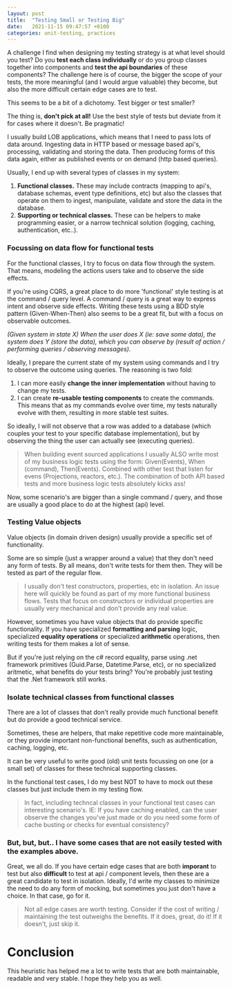 ```yaml
---
layout: post
title:  "Testing Small or Testing Big"
date:   2021-11-15 09:47:57 +0100
categories: unit-testing, practices
---
```


A challenge I find when designing my testing strategy is at what level should
you test? Do you **test each class individually** or do you group classes together
into components and **test the api boundaries** of these components? The challenge
here is of course, the bigger the scope of your tests, the more meaningful (and
I would argue valuable) they become, but also the more difficult certain edge
cases are to test. 

This seems to be a bit of a dichotomy. Test bigger or test smaller?

The thing is, **don't pick at all!** Use the best style of tests but deviate
from it for cases where it doesn't. Be pragmatic!

I usually build LOB applications, which means that I need to pass lots of data
around. Ingesting data in HTTP based or message based api's, processing,
validating and storing the data. Then producing forms of this data again, either
as published events or on demand (http based queries). 

Usually, I end up with several types of classes in my system:
1. **Functional classes.** These may include contracts (mapping to api's, database
   schemas, event type definitions, etc) but also the classes that operate on
   them to ingest, manipulate, validate and store the data in the database. 
2. **Supporting or technical classes.** These can be helpers to make programming
   easier, or a narrow technical solution (logging, caching, authentication,
   etc..). 

### Focussing on data flow for functional tests

For the functional classes, I try to focus on data flow through the system. That
means, modeling the actions users take and to observe the side effects. 

If you're using CQRS, a great place to do more 'functional' style testing is at
the command / query level. A command / query is a great way to express intent
and observe side effects. Writing these tests using a BDD style pattern
(Given-When-Then) also seems to be a great fit, but with a focus on observable
outcomes. 

*(Given system in state X) When the user does X (ie: save some data), the system
does Y (store the data), which you can observe by (result of action / performing
queries / observing messages).*

Ideally, I prepare the current state of my system using commands and I try to
observe the outcome using queries. The reasoning is two fold: 
1. I can more easily **change the inner implementation** without having to change my
   tests. 
2. I can create **re-usable testing components** to create the commands. This means
   that as my commands evolve over time, my tests naturally evolve with them,
   resulting in more stable test suites. 

So ideally, I will not observe that a row was added to a database (which couples
your test to your specific database implementation), but by observing the thing
the user can actually see (executing queries). 

> When building event sourced applications I usually ALSO write most of my
> business logic tests using the form: Given(Events), When (command),
> Then(Events). Combined with other test that listen for evens (Projections,
> reactors, etc.). The combination of both API based tests and more business
> logic tests absolutely kicks ass!

Now, some scenario's are bigger than a single command / query, and those are
usually a good place to do at the highest (api) level. 

### Testing Value objects 

Value objects (in domain driven design) usually provide a specific set of
functionality.

Some are so simple (just a wrapper around a value) that they don't need any form
of tests. By all means, don't write tests for them then. They will be tested as
part of the regular flow. 

> I usually don't test constructors, properties, etc in isolation. An issue here
> will quickly be found as part of my more functional business flows. Tests that
> focus on constructors or individual properties are usually very mechanical and
> don't provide any real value. 

However, sometimes you have value objects that do provide specific
functionality. If you have specialized **formatting and parsing** logic,
specialized **equality operations** or specialized **arithmetic** operations,
then writing tests for them makes a lot of sense. 

But if you're just relying on the c# record equality, parse using .net framework
primitives (Guid.Parse, Datetime.Parse, etc), or no specialized aritmetic, what
benefits do your tests bring? You're probably just testing that the .Net
framework still works. 


### Isolate technical classes from functional classes

There are a lot of classes that don't really provide much functional benefit but
do provide a good technical service. 

Sometimes, these are helpers, that make repetitive code more maintainable, or
they provide important non-functional benefits, such as authentication, caching,
logging, etc. 

It can be very useful to write good (old) unit tests focussing on one (or a
small set) of classes for these technical supporting classes. 

In the functional test cases, I do my best NOT to have to mock out these classes
but just include them in my testing flow. 

> In fact, including techncal classes in your functional test cases can
> interesting scenario's. IE: If you have caching enabled, can the user observe
> the changes you've just made or do you need some form of cache busting or
> checks for eventual consistency? 

### But, but, but.. I have some cases that are not easily tested with the examples above. 

Great, we all do. If you have certain edge cases that are both **imporant** to
test but also **difficult** to test at api / component levels, then these are a
great candidate to test in isolation. Ideally, I'd write my classes to minimize
the need to do any form of mocking, but sometimes you just don't have a choice.
In that case, go for it.

> Not all edge cases are worth testing. Consider if the cost of writing /
> maintaining the test outweighs the benefits. If it does, great, do it! If it
> doesn't, just skip it. 

# Conclusion

This heuristic has helped me a lot to write tests that are both maintainable, 
readable and very stable. I hope they help you as well. 